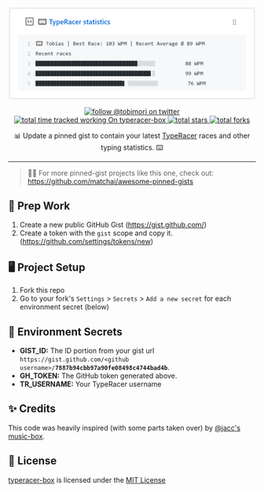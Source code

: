 <p align="center">
  <a href="https://gist.github.com/tobimori/7e2988d6bb7d17671e1874eda4601a8d">
    <img src="banner.png" width="500" alt="TypeRacer + GitHub Gist">
  </a>
</p>
<p align="center">
  <a href="https://twitter.com/tobimori">
    <img src="https://img.shields.io/twitter/follow/tobimori?color=%231da1f2&logo=twitter&logoColor=white&style=flat-square" alt="follow @tobimori on twitter" />
  </a>
  <a href="#">
    <img src="https://img.shields.io/endpoint?logo=toggl&style=flat-square&url=https%3A%2F%2Ftoggl.api.moeritz.io%2Fapi%2Fshields%2F161063066&label=total%20time%20tracked%20working%20on" alt="total time tracked working On typeracer-box">
  </a>
  <a href="https://github.com/tobimori/typeracer-box/stargazers">
    <img src="https://img.shields.io/github/stars/tobimori/typeracer-box?logo=github&logoColor=white&style=flat-square" alt="total stars">
  </a>
  <a href="https://github.com/tobimori/typeracer-box/network/members">
    <img src="https://img.shields.io/github/forks/tobimori/typeracer-box?logo=github&logoColor=white&style=flat-square" alt="total forks">
  </a>
</p>

<p align="center">
  📊 Update a pinned gist to contain your latest <a href="https://play.typeracer.com/">TypeRacer</a> races and other typing statistics. ⌨️ 
</p>

---
> 📌✨ For more pinned-gist projects like this one, check out: https://github.com/matchai/awesome-pinned-gists

## 🎒 Prep Work
1. Create a new public GitHub Gist (https://gist.github.com/)
2. Create a token with the `gist` scope and copy it. (https://github.com/settings/tokens/new)

## 🖥 Project Setup
1. Fork this repo
2. Go to your fork's `Settings` > `Secrets` > `Add a new secret` for each environment secret (below)

## 🤫 Environment Secrets
- **GIST_ID:** The ID portion from your gist url `https://gist.github.com/<github username>/`**`7887b94cbb97a90fe08498c4744bad4b`**.
- **GH_TOKEN:** The GitHub token generated above.
- **TR_USERNAME:** Your TypeRacer username

## ✨ Credits
This code was heavily inspired (with some parts taken over) by [@jacc's music-box](https://github.com/jacc/music-box/).

## 📄 License

[typeracer-box](https://github.com/tobimori/typeracer-box) is licensed under the [MIT License](https://github.com/tobimori/typeracer-box/blob/master/LICENSE)